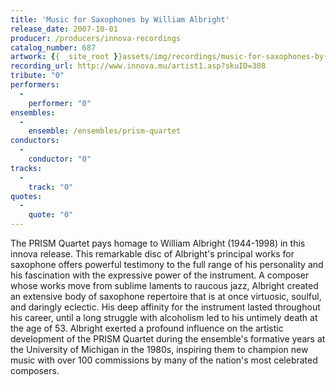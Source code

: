 ```yaml
---
title: 'Music for Saxophones by William Albright'
release_date: 2007-10-01
producer: /producers/innova-recordings
catalog_number: 687
artwork: {{ _site_root }}assets/img/recordings/music-for-saxophones-by-william-albright.jpg
recording_url: http://www.innova.mu/artist1.asp?skuID=308
tribute: "0"
performers: 
  -
    performer: "0"
ensembles: 
  -
    ensemble: /ensembles/prism-quartet
conductors: 
  -
    conductor: "0"
tracks: 
  -
    track: "0"
quotes: 
  -
    quote: "0"
---
```

The PRISM Quartet pays homage to William Albright (1944-1998) in this innova release. This remarkable disc of Albright's principal works for saxophone offers powerful testimony to the full range of his personality and his fascination with the expressive power of the instrument. A composer whose works move from sublime laments to raucous jazz, Albright created an extensive body of saxophone repertoire that is at once virtuosic, soulful, and daringly eclectic. His deep affinity for the instrument lasted throughout his career, until a long struggle with alcoholism led to his untimely death at the age of 53. Albright exerted a profound influence on the artistic development of the PRISM Quartet during the ensemble's formative years at the University of Michigan in the 1980s, inspiring them to champion new music with over 100 commissions by many of the nation's most celebrated composers.
